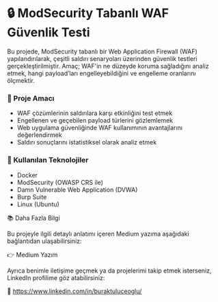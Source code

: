 # 🔒 ModSecurity Tabanlı WAF Güvenlik Testi

Bu projede, ModSecurity tabanlı bir Web Application Firewall (WAF) yapılandırılarak, çeşitli saldırı senaryoları üzerinden güvenlik testleri gerçekleştirilmiştir. Amaç; WAF'in ne düzeyde koruma sağladığını analiz etmek, hangi payload’ları engelleyebildiğini ve engelleme oranlarını ölçmektir.

### 📌 Proje Amacı

- WAF çözümlerinin saldırılara karşı etkinliğini test etmek
- Engellenen ve geçebilen payload türlerini gözlemlemek
- Web uygulama güvenliğinde WAF kullanımının avantajlarını değerlendirmek
- Saldırı sonuçlarını istatistiksel olarak analiz etmek

### 🧰 Kullanılan Teknolojiler

- Docker
- ModSecurity (OWASP CRS ile)
- Damn Vulnerable Web Application (DVWA)
- Burp Suite
- Linux (Ubuntu)

📚 Daha Fazla Bilgi

Bu projeyle ilgili detaylı anlatımı içeren Medium yazıma aşağıdaki bağlantıdan ulaşabilirsiniz:

👉 Medium Yazım

Ayrıca benimle iletişime geçmek ya da projelerimi takip etmek isterseniz, LinkedIn profilime göz atabilirsiniz:

🔗 https://www.linkedin.com/in/buraktuluceoglu/
